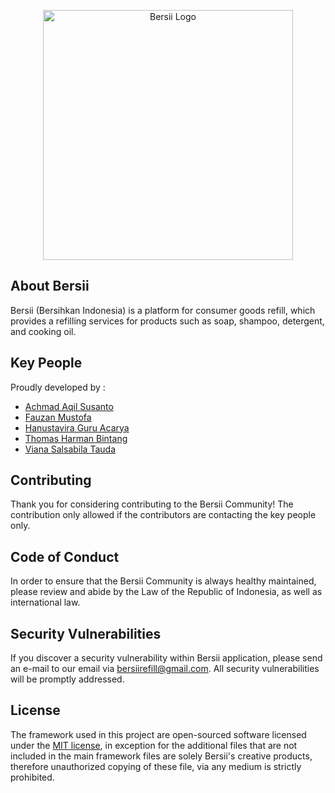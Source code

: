 <p align="center"><a href="https://bersii.my.id" target="_blank"><img src="https://bersii.my.id/public/storage/upload/putih.png" width="400" alt="Bersii Logo"></a></p>

## About Bersii

Bersii (Bersihkan Indonesia) is a platform for consumer goods refill, which provides a refilling services for products such as soap, shampoo, detergent, and cooking oil.

## Key People

Proudly developed by :

- [Achmad Aqil Susanto](https://github.com/MindCl0ud)
- [Fauzan Mustofa](https://github.com/gutten-avo)
- [Hanustavira Guru Acarya](https://github.com/HanustaviraGA)
- [Thomas Harman Bintang](https://github.com/bigboythomz)
- [Viana Salsabila Tauda](https://github.com/vianasalsabila)

## Contributing

Thank you for considering contributing to the Bersii Community! The contribution only allowed if the contributors are contacting the key people only.

## Code of Conduct

In order to ensure that the Bersii Community is always healthy maintained, please review and abide by the Law of the Republic of Indonesia, as well as international law.

## Security Vulnerabilities

If you discover a security vulnerability within Bersii application, please send an e-mail to our email via [bersiirefill@gmail.com](mailto:bersiirefill@gmail.com). All security vulnerabilities will be promptly addressed.

## License

The framework used in this project are open-sourced software licensed under the [MIT license](https://opensource.org/licenses/MIT), in exception for the additional files that are not included in the main framework files are solely Bersii's creative products, therefore unauthorized copying of these file, via any medium is strictly prohibited.
